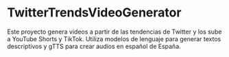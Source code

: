 # TwitterTrendsVideoGenerator
Este proyecto genera videos a partir de las tendencias de Twitter y los sube a YouTube Shorts y TikTok. Utiliza modelos de lenguaje para generar textos descriptivos y gTTS para crear audios en español de España.
